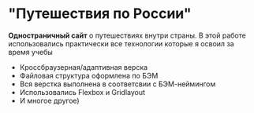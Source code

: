 # "Путешествия по России"
 **Одностраничный сайт** о путешествиях внутри страны.
 В этой работе использовались практически все технологии которые я освоил за время учебы
 * Кроссбраузерная/адаптивная верска
 * Файловая структура оформлена по БЭМ
 * Вся верстка выполнена в соответсвии с БЭМ-неймингом
 * Использовались Flexbox и Gridlayout
 * И многое другое)